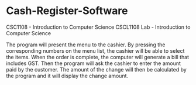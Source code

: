 # Cash-Register-Software
CSC1108 - Introduction to Computer Science
CSCL1108 Lab - Introduction to Computer Science

The program will present the menu to the cashier. By pressing the corresponding numbers on the menu list, the cashier will be able to select the items. When the order is complete, the computer will generate a bill that includes GST. Then the program will ask the cashier to enter the amount paid by the customer. The amount of the change will then be calculated by the program and it will display the change amount.
